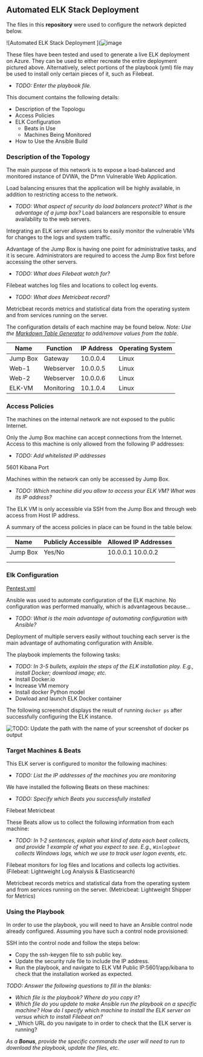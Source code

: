 ## Automated ELK Stack Deployment

The files in this **repository** were used to configure the network depicted below.

![Automated ELK Stack Deployment ](![image](https://user-images.githubusercontent.com/91572862/135280996-a7e8d281-0b05-424b-a59f-908cdd5bd87d.png)




These files have been tested and used to generate a live ELK deployment on Azure. They can be used to either recreate the entire deployment pictured above. Alternatively, select portions of the playbook (yml) file may be used to install only certain pieces of it, such as Filebeat.

  - _TODO: Enter the playbook file._
  

This document contains the following details:
- Description of the Topologu
- Access Policies
- ELK Configuration
  - Beats in Use
  - Machines Being Monitored
- How to Use the Ansible Build


### Description of the Topology

The main purpose of this network is to expose a load-balanced and monitored instance of DVWA, the D*mn Vulnerable Web Application.

Load balancing ensures that the application will be highly available, in addition to restricting access to the network.
- _TODO: What aspect of security do load balancers protect? What is the advantage of a jump box?_
Load balancers are responsible to ensure availability to the web servers.

Integrating an ELK server allows users to easily monitor the vulnerable VMs for changes to the logs and system traffic.

Advantage of the Jump Box is having one point for administrative tasks, and it is secure.
Administrators are required to access the Jump Box first before accessing the other servers.


- _TODO: What does Filebeat watch for?_

Filebeat watches log files and locations to collect log events.

- _TODO: What does Metricbeat record?_

Metricbeat records metrics and statistical data from the operating system and from services running on the server.


The configuration details of each machine may be found below.
_Note: Use the [Markdown Table Generator](http://www.tablesgenerator.com/markdown_tables) to add/remove values from the table_.



| Name     | Function   | IP Address | Operating System |
|----------|----------  |------------|------------------|
| Jump Box | Gateway    | 10.0.0.4   | Linux            |
| Web-1    | Webserver  | 10.0.0.5   | Linux            |
| Web-2    | Webserver  | 10.0.0.6   | Linux            |
| ELK-VM   | Monitoring | 10.1.0.4   | Linux            |

### Access Policies

The machines on the internal network are not exposed to the public Internet. 

Only the Jump Box machine can accept connections from the Internet. Access to this machine is only allowed from the following IP addresses:
- _TODO: Add whitelisted IP addresses_

5601 Kibana Port 

Machines within the network can only be accessed by Jump Box.

- _TODO: Which machine did you allow to access your ELK VM? What was its IP address?_

The ELK VM is only accessible via SSH from the Jump Box and through web access from Host IP address. 

A summary of the access policies in place can be found in the table below.

| Name     | Publicly Accessible | Allowed IP Addresses |
|----------|---------------------|----------------------|
| Jump Box | Yes/No              | 10.0.0.1 10.0.0.2    |
|          |                     |                      |
|          |                     |                      |

### Elk Configuration

[Pentest.yml](https://github.com/BaibaSisco/Week13Homework-Elk/blob/main/Ansible/Pentest.yml)

Ansible was used to automate configuration of the ELK machine. No configuration was performed manually, which is advantageous because...
- _TODO: What is the main advantage of automating configuration with Ansible?_

Deployment of multiple servers easily without touching each server is the main advantage of authomating configuration with Ansible.

The playbook implements the following tasks:
- _TODO: In 3-5 bullets, explain the steps of the ELK installation play. E.g., install Docker; download image; etc._
- Install Docker.io
- Increase VM memory
- Install docker Python model
- Dowload and launch ELK Docker container 

The following screenshot displays the result of running `docker ps` after successfully configuring the ELK instance.

![TODO: Update the path with the name of your screenshot of docker ps output](Images/docker_ps_output.png)

### Target Machines & Beats
This ELK server is configured to monitor the following machines:
- _TODO: List the IP addresses of the machines you are monitoring_

We have installed the following Beats on these machines:
- _TODO: Specify which Beats you successfully installed_

Filebeat
Metricbeat

These Beats allow us to collect the following information from each machine:
- _TODO: In 1-2 sentences, explain what kind of data each beat collects, and provide 1 example of what you expect to see. E.g., `Winlogbeat` collects Windows logs, which we use to track user logon events, etc._

Filebeat monitors for log files and locations and collects log activities.
(Filebeat: Lightweight Log Analysis & Elasticsearch)

Metricbeat records metrics and statistical data from the operating system and from services running on the server.
(Metricbeat: Lightweight Shipper for Metrics)

### Using the Playbook

In order to use the playbook, you will need to have an Ansible control node already configured. Assuming you have such a control node provisioned: 

SSH into the control node and follow the steps below:
- Copy the ssh-keygen file to ssh public key.
- Update the security rule file to include the IP address.
- Run the playbook, and navigate to ELK VM Public IP:5601/app/kibana to check that the installation worked as expected.

_TODO: Answer the following questions to fill in the blanks:_
- _Which file is the playbook? Where do you copy it?_
- _Which file do you update to make Ansible run the playbook on a specific machine? How do I specify which machine to install the ELK server on versus which to install Filebeat on?_
- _Which URL do you navigate to in order to check that the ELK server is running?

_As a **Bonus**, provide the specific commands the user will need to run to download the playbook, update the files, etc._
